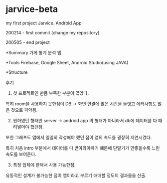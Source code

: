 # jarvice-beta
my first project Jarvice. Android App

200214 - first commit (change my repository)

200505 - end project

*Summary
가게 통계 분석 앱

*Tools
Firebase, Google Sheet, Android Studio(using JAVA)

*Structure


후기
1. 첫 프로젝트인 만큼 부족한 부분이 많았다. 

특히 room을 사용하지 못한점이 DB -> 화면 연결에 많은 시간을 들엿고 에러사항도 많은 것으로 파악됨.


2. 원하였던 형태인 server -> android app 의 형태가 아니라서 db에 데이터를 다 때려넣어야 했던점. 

또한 그래프도 앱에서 일일히 작성해야 했던 점이 앱의 속도를 굉장히 지연시켰다. 

특히 처음 intro 부분에서 데이터를 다 받아와야하기 떄문에 단말기가 안좋을수록 느린 속도를 보여준다.

3. 특정 업체에 한해서 사용 가능한점. 

유동적인 설계가 불가능한 점이 앱이라고 부르기 애매할 정도의 결과물을 산출. 


